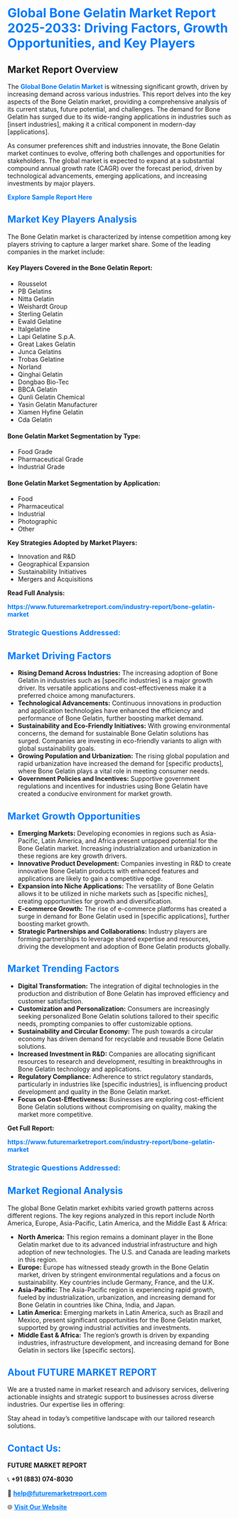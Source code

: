 <h1 style="color: #007BFF;">Global Bone Gelatin Market Report 2025-2033: Driving Factors, Growth Opportunities, and Key Players</h1>

<section id="overview">
<h2>Market Report Overview</h2>
<p>The <a href="https://www.futuremarketreport.com/industry-report/bone-gelatin-market" style="color: #007BFF; text-decoration: none;"><strong>Global Bone Gelatin Market</strong></a> is witnessing significant growth, driven by increasing demand across various industries. This report delves into the key aspects of the Bone Gelatin market, providing a comprehensive analysis of its current status, future potential, and challenges. The demand for Bone Gelatin has surged due to its wide-ranging applications in industries such as [insert industries], making it a critical component in modern-day [applications].</p>
<p>As consumer preferences shift and industries innovate, the Bone Gelatin market continues to evolve, offering both challenges and opportunities for stakeholders. The global market is expected to expand at a substantial compound annual growth rate (CAGR) over the forecast period, driven by technological advancements, emerging applications, and increasing investments by major players.</p>
</section>

<section id="overview">
<p><a href="https://www.futuremarketreport.com/request-sample/reportId=86990" style="color: #007BFF; text-decoration: none;"><strong>Explore Sample Report Here</strong></a></p>
</section>

<section id="key-players">
<h2 style="color: #007BFF;">Market Key Players Analysis</h2>
<p>The Bone Gelatin market is characterized by intense competition among key players striving to capture a larger market share. Some of the leading companies in the market include:</p>
<h4>Key Players Covered in the Bone Gelatin Report:</h4>
<ul><li>Rousselot</li><li>PB Gelatins</li><li>Nitta Gelatin</li><li>Weishardt Group</li><li>Sterling Gelatin</li><li>Ewald Gelatine</li><li>Italgelatine</li><li>Lapi Gelatine S.p.A.</li><li>Great Lakes Gelatin</li><li>Junca Gelatins</li><li>Trobas Gelatine</li><li>Norland</li><li>Qinghai Gelatin</li><li>Dongbao Bio-Tec</li><li>BBCA Gelatin</li><li>Qunli Gelatin Chemical</li><li>Yasin Gelatin Manufacturer</li><li>Xiamen Hyfine Gelatin</li><li>Cda Gelatin</li></ul>
<h4>Bone Gelatin Market Segmentation by Type:</h4>
<ul><li>Food Grade</li><li>Pharmaceutical Grade</li><li>Industrial Grade</li></ul>

<h4>Bone Gelatin Market Segmentation by Application:</h4>
<ul><li>Food</li><li>Pharmaceutical</li><li>Industrial</li><li>Photographic</li><li>Other</li></ul>
<p><strong>Key Strategies Adopted by Market Players:</strong></p>
<ul>
<li>Innovation and R&D</li>
<li>Geographical Expansion</li>
<li>Sustainability Initiatives</li>
<li>Mergers and Acquisitions</li>
</ul>
</section>

<section>
<p><strong>Read Full Analysis: </strong></p><a href="https://www.futuremarketreport.com/industry-report/bone-gelatin-market" style="color: #007BFF; text-decoration: none;"><strong>https://www.futuremarketreport.com/industry-report/bone-gelatin-market</strong></a>
<h3 style="color: #007BFF;">Strategic Questions Addressed:</h3>
</section>

<section id="driving-factors">
<h2 style="color: #007BFF;">Market Driving Factors</h2>
<ul>
<li><strong>Rising Demand Across Industries:</strong> The increasing adoption of Bone Gelatin in industries such as [specific industries] is a major growth driver. Its versatile applications and cost-effectiveness make it a preferred choice among manufacturers.</li>
<li><strong>Technological Advancements:</strong> Continuous innovations in production and application technologies have enhanced the efficiency and performance of Bone Gelatin, further boosting market demand.</li>
<li><strong>Sustainability and Eco-Friendly Initiatives:</strong> With growing environmental concerns, the demand for sustainable Bone Gelatin solutions has surged. Companies are investing in eco-friendly variants to align with global sustainability goals.</li>
<li><strong>Growing Population and Urbanization:</strong> The rising global population and rapid urbanization have increased the demand for [specific products], where Bone Gelatin plays a vital role in meeting consumer needs.</li>
<li><strong>Government Policies and Incentives:</strong> Supportive government regulations and incentives for industries using Bone Gelatin have created a conducive environment for market growth.</li>
</ul>
</section>

<section id="growth-opportunities">
<h2 style="color: #007BFF;">Market Growth Opportunities</h2>
<ul>
<li><strong>Emerging Markets:</strong> Developing economies in regions such as Asia-Pacific, Latin America, and Africa present untapped potential for the Bone Gelatin market. Increasing industrialization and urbanization in these regions are key growth drivers.</li>
<li><strong>Innovative Product Development:</strong> Companies investing in R&D to create innovative Bone Gelatin products with enhanced features and applications are likely to gain a competitive edge.</li>
<li><strong>Expansion into Niche Applications:</strong> The versatility of Bone Gelatin allows it to be utilized in niche markets such as [specific niches], creating opportunities for growth and diversification.</li>
<li><strong>E-commerce Growth:</strong> The rise of e-commerce platforms has created a surge in demand for Bone Gelatin used in [specific applications], further boosting market growth.</li>
<li><strong>Strategic Partnerships and Collaborations:</strong> Industry players are forming partnerships to leverage shared expertise and resources, driving the development and adoption of Bone Gelatin products globally.</li>
</ul>
</section>

<section id="trending-factors">
<h2 style="color: #007BFF;">Market Trending Factors</h2>
<ul>
<li><strong>Digital Transformation:</strong> The integration of digital technologies in the production and distribution of Bone Gelatin has improved efficiency and customer satisfaction.</li>
<li><strong>Customization and Personalization:</strong> Consumers are increasingly seeking personalized Bone Gelatin solutions tailored to their specific needs, prompting companies to offer customizable options.</li>
<li><strong>Sustainability and Circular Economy:</strong> The push towards a circular economy has driven demand for recyclable and reusable Bone Gelatin solutions.</li>
<li><strong>Increased Investment in R&D:</strong> Companies are allocating significant resources to research and development, resulting in breakthroughs in Bone Gelatin technology and applications.</li>
<li><strong>Regulatory Compliance:</strong> Adherence to strict regulatory standards, particularly in industries like [specific industries], is influencing product development and quality in the Bone Gelatin market.</li>
<li><strong>Focus on Cost-Effectiveness:</strong> Businesses are exploring cost-efficient Bone Gelatin solutions without compromising on quality, making the market more competitive.</li>
</ul>
</section>

<section>
<p><strong>Get Full Report: </strong></p><a href="https://www.futuremarketreport.com/industry-report/bone-gelatin-market" style="color: #007BFF; text-decoration: none;"><strong>https://www.futuremarketreport.com/industry-report/bone-gelatin-market</strong></a>
<h3 style="color: #007BFF;">Strategic Questions Addressed:</h3>
</section>


<section id="regional-analysis">
<h2 style="color: #007BFF;">Market Regional Analysis</h2>
<p>The global Bone Gelatin market exhibits varied growth patterns across different regions. The key regions analyzed in this report include North America, Europe, Asia-Pacific, Latin America, and the Middle East & Africa:</p>
<ul>
<li><strong>North America:</strong> This region remains a dominant player in the Bone Gelatin market due to its advanced industrial infrastructure and high adoption of new technologies. The U.S. and Canada are leading markets in this region.</li>
<li><strong>Europe:</strong> Europe has witnessed steady growth in the Bone Gelatin market, driven by stringent environmental regulations and a focus on sustainability. Key countries include Germany, France, and the U.K.</li>
<li><strong>Asia-Pacific:</strong> The Asia-Pacific region is experiencing rapid growth, fueled by industrialization, urbanization, and increasing demand for Bone Gelatin in countries like China, India, and Japan.</li>
<li><strong>Latin America:</strong> Emerging markets in Latin America, such as Brazil and Mexico, present significant opportunities for the Bone Gelatin market, supported by growing industrial activities and investments.</li>
<li><strong>Middle East & Africa:</strong> The region’s growth is driven by expanding industries, infrastructure development, and increasing demand for Bone Gelatin in sectors like [specific sectors].</li>
</ul>
</section>

<footer>
<h2 style="color: #007BFF;">About FUTURE MARKET REPORT</h2>
<p>We are a trusted name in market research and advisory services, delivering actionable insights and strategic support to businesses across diverse industries. Our expertise lies in offering:</p>

<p>Stay ahead in today’s competitive landscape with our tailored research solutions.</p>

<h2 style="color: #007BFF;">Contact Us:</h2>
<p><strong>FUTURE MARKET REPORT</strong></p>
<p>📞 <strong>+91 (883) 074-8030</strong></p>
<p>📧 <strong><a href="mailto:help@futuremarketreport.com" style="color: #007BFF;">help@futuremarketreport.com</a></strong></p>
<p>🌐 <strong><a href="https://www.futuremarketreport.com/" style="color: #007BFF;">Visit Our Website</a></strong></p>
</footer>